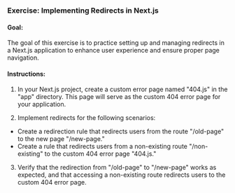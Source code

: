 ### Exercise: Implementing Redirects in Next.js

#### Goal:

The goal of this exercise is to practice setting up and managing redirects in a Next.js application to enhance user experience and ensure proper page navigation.

#### Instructions:

1. In your Next.js project, create a custom error page named "404.js" in the "app" directory. This page will serve as the custom 404 error page for your application.

2. Implement redirects for the following scenarios:

- Create a redirection rule that redirects users from the route "/old-page" to the new page "/new-page."
- Create a rule that redirects users from a non-existing route "/non-existing" to the custom 404 error page "404.js."

3. Verify that the redirection from "/old-page" to "/new-page" works as expected, and that accessing a non-existing route redirects users to the custom 404 error page.
